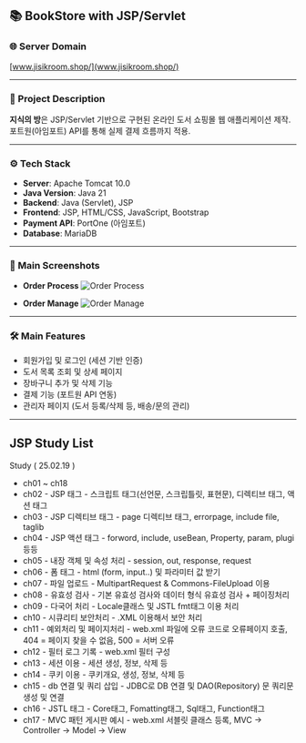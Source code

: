 ## 📚 BookStore with JSP/Servlet
### 🌐 Server Domain  
[www.jisikroom.shop/](www.jisikroom.shop/)

---

### 📝 Project Description

**지식의 방**은 JSP/Servlet 기반으로 구현된 온라인 도서 쇼핑몰 웹 애플리케이션 제작.  
포트원(아임포트) API를 통해 실제 결제 흐름까지 적용.  

---

### ⚙️ Tech Stack
- **Server**: Apache Tomcat 10.0  
- **Java Version**: Java 21  
- **Backend**: Java (Servlet), JSP  
- **Frontend**: JSP, HTML/CSS, JavaScript, Bootstrap  
- **Payment API**: PortOne (아임포트)  
- **Database**: MariaDB

---

### 📸 Main Screenshots

- **Order Process**
  ![Order Process](https://github.com/user-attachments/assets/567d341c-31d7-4da5-962f-2075137543a9)
  
- **Order Manage**
  ![Order Manage](https://github.com/user-attachments/assets/02f2823a-5656-41fa-8d4b-535c8e264ead)

---

### 🛠️ Main Features

- 회원가입 및 로그인 (세션 기반 인증)  
- 도서 목록 조회 및 상세 페이지  
- 장바구니 추가 및 삭제 기능  
- 결제 기능 (포트원 API 연동)  
- 관리자 페이지 (도서 등록/삭제 등, 배송/문의 관리)  

---

## JSP Study List

Study ( 25.02.19 )  
- ch01 ~ ch18
- ch02 - JSP 태그 - 스크립트 태그(선언문, 스크립틀릿, 표현문), 디렉티브 태그, 액션 태그
- ch03 - JSP 디렉티브 태그 - page 디렉티브 태그, errorpage, include file, taglib
- ch04 - JSP 액션 태그 - forword, include, useBean, Property, param, plugi 등등
- ch05 - 내장 객체 및 속성 처리 - session, out, response, request
- ch06 - 폼 태그 - html (form, input..) 및 파라미터 값 받기
- ch07 - 파일 업로드 - MultipartRequest & Commons-FileUpload 이용
- ch08 - 유효성 검사 - 기본 유효성 검사와 데이터 형식 유효성 검사 + 페이징처리
- ch09 - 다국어 처리 - Locale클래스 및 JSTL fmt태그 이용 처리
- ch10 - 시큐리티 보안처리 - .XML 이용해서 보안 처리
- ch11 - 예외처리 및 페이지처리 - web.xml 파일에 오류 코드로 오류페이지 호출, 404 = 페이지 찾을 수 없음, 500 = 서버 오류
- ch12 - 필터 로그 기록 - web.xml 필터 구성
- ch13 - 세션 이용 - 세션 생성, 정보, 삭제 등
- ch14 - 쿠키 이용 - 쿠키개요, 생성, 정보, 삭제 등
- ch15 - db 연결 및 쿼리 삽입 - JDBC로 DB 연결 및 DAO(Repository) 문 쿼리문 생성 및 연결
- ch16 - JSTL 태그 - Core태그, Fomatting태그, Sql태그, Function태그
- ch17 - MVC 패턴 게시판 예시 - web.xml 서블릿 클래스 등록, MVC -> Controller -> Model -> View
